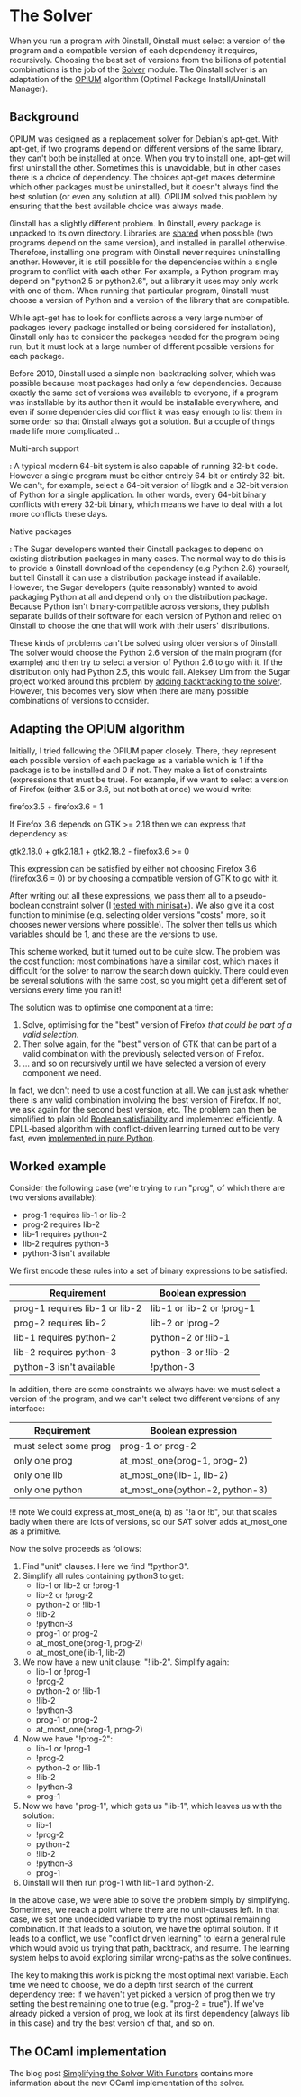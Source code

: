 # The Solver

When you run a program with 0install, 0install must select a version of the program and a compatible version of each dependency it requires, recursively. Choosing the best set of versions from the billions of potential combinations is the job of the [Solver](https://github.com/0install/0install/blob/master/ocaml/zeroinstall/solver.mli) module. The 0install solver is an adaptation of the [OPIUM](http://www.cjtucker.com/opium.pdf) algorithm (Optimal Package Install/Uninstall Manager).

## Background

OPIUM was designed as a replacement solver for Debian's apt-get. With apt-get, if two programs depend on different versions of the same library, they can't both be installed at once. When you try to install one, apt-get will first uninstall the other. Sometimes this is unavoidable, but in other cases there is a choice of dependency. The choices apt-get makes determine which other packages must be uninstalled, but it doesn't always find the best solution (or even any solution at all). OPIUM solved this problem by ensuring that the best available choice was always made.

0install has a slightly different problem. In 0install, every package is unpacked to its own directory. Libraries are [shared](../details/sharing.md) when possible (two programs depend on the same version), and installed in parallel otherwise. Therefore, installing one program with 0install never requires uninstalling another. However, it is still possible for the dependencies within a single program to conflict with each other. For example, a Python program may depend on "python2.5 or python2.6", but a library it uses may only work with one of them. When running that particular program, 0install must choose a version of Python and a version of the library that are compatible.

While apt-get has to look for conflicts across a very large number of packages (every package installed or being considered for installation), 0install only has to consider the packages needed for the program being run, but it must look at a large number of different possible versions for each package.

Before 2010, 0install used a simple non-backtracking solver, which was possible because most packages had only a few dependencies. Because exactly the same set of versions was available to everyone, if a program was installable by its author then it would be installable everywhere, and even if some dependencies did conflict it was easy enough to list them in some order so that 0install always got a solution. But a couple of things made life more complicated...

Multi-arch support

: A typical modern 64-bit system is also capable of running 32-bit code. However a single program must be either entirely 64-bit or entirely 32-bit. We can't, for example, select a 64-bit version of libgtk and a 32-bit version of Python for a single application. In other words, every 64-bit binary conflicts with every 32-bit binary, which means we have to deal with a lot more conflicts these days.

Native packages

: The Sugar developers wanted their 0install packages to depend on existing distribution packages in many cases. The normal way to do this is to provide a 0install download of the dependency (e.g Python 2.6) yourself, but tell 0install it can use a distribution package instead if available. However, the Sugar developers (quite reasonably) wanted to avoid packaging Python at all and depend only on the distribution package. Because Python isn't binary-compatible across versions, they publish separate builds of their software for each version of Python and relied on 0install to choose the one that will work with their users' distributions.

These kinds of problems can't be solved using older versions of 0install. The solver would choose the Python 2.6 version of the main program (for example) and then try to select a version of Python 2.6 to go with it. If the distribution only had Python 2.5, this would fail. Aleksey Lim from the Sugar project worked around this problem by [adding backtracking to the solver](http://thread.gmane.org/gmane.comp.file-systems.zero-install.devel/2966). However, this becomes very slow when there are many possible combinations of versions to consider.

## Adapting the OPIUM algorithm

Initially, I tried following the OPIUM paper closely. There, they represent each possible version of each package as a variable which is 1 if the package is to be installed and 0 if not. They make a list of constraints (expressions that must be true). For example, if we want to select a version of Firefox (either 3.5 or 3.6, but not both at once) we would write:

firefox3.5 + firefox3.6 = 1

If Firefox 3.6 depends on GTK >= 2.18 then we can express that dependency as:

gtk2.18.0 + gtk2.18.1 + gtk2.18.2 - firefox3.6 >= 0

This expression can be satisfied by either not choosing Firefox 3.6 (firefox3.6 = 0) or by choosing a compatible version of GTK to go with it.

After writing out all these expressions, we pass them all to a pseudo-boolean constraint solver (I [tested with minisat+](http://thread.gmane.org/gmane.comp.file-systems.zero-install.devel/3054)). We also give it a cost function to minimise (e.g. selecting older versions "costs" more, so it chooses newer versions where possible). The solver then tells us which variables should be 1, and these are the versions to use.

This scheme worked, but it turned out to be quite slow. The problem was the cost function: most combinations have a similar cost, which makes it difficult for the solver to narrow the search down quickly. There could even be several solutions with the same cost, so you might get a different set of versions every time you ran it!

The solution was to optimise one component at a time:

1.  Solve, optimising for the "best" version of Firefox _that could be part of a valid selection_.
2.  Then solve again, for the "best" version of GTK that can be part of a valid combination with the previously selected version of Firefox.
3.  ... and so on recursively until we have selected a version of every component we need.

In fact, we don't need to use a cost function at all. We can just ask whether there is any valid combination involving the best version of Firefox. If not, we ask again for the second best version, etc. The problem can then be simplified to plain old [Boolean satisfiability](http://en.wikipedia.org/wiki/Boolean_satisfiability_problem) and implemented efficiently. A DPLL-based algorithm with conflict-driven learning turned out to be very fast, even [implemented in pure Python](http://thread.gmane.org/gmane.comp.file-systems.zero-install.devel/3082).

## Worked example

Consider the following case (we're trying to run "prog", of which there are two versions available):

-   prog-1 requires lib-1 or lib-2
-   prog-2 requires lib-2
-   lib-1 requires python-2
-   lib-2 requires python-3
-   python-3 isn't available

We first encode these rules into a set of binary expressions to be satisfied:

| Requirement                    | Boolean expression        |
|--------------------------------|---------------------------|
| prog-1 requires lib-1 or lib-2 | lib-1 or lib-2 or !prog-1 |
| prog-2 requires lib-2          | lib-2 or !prog-2          |
| lib-1 requires python-2        | python-2 or !lib-1        |
| lib-2 requires python-3        | python-3 or !lib-2        |
| python-3 isn't available       | !python-3                 |

In addition, there are some constraints we always have: we must select a version of the program, and we can't select two different versions of any interface:

| Requirement           | Boolean expression              |
|-----------------------|---------------------------------|
| must select some prog | prog-1 or prog-2                |
| only one prog         | at_most_one(prog-1, prog-2)     |
| only one lib          | at_most_one(lib-1, lib-2)       |
| only one python       | at_most_one(python-2, python-3) |

!!! note
    We could express at_most_one(a, b) as "!a or !b", but that scales badly when there are lots of versions, so our SAT solver adds at_most_one as a primitive.

Now the solve proceeds as follows:

1.  Find "unit" clauses. Here we find "!python3".
2.  Simplify all rules containing python3 to get:
    -   lib-1 or lib-2 or !prog-1
    -   lib-2 or !prog-2
    -   python-2 or !lib-1
    -   !lib-2
    -   !python-3
    -   prog-1 or prog-2
    -   at_most_one(prog-1, prog-2)
    -   at_most_one(lib-1, lib-2)
3.  We now have a new unit clause: "!lib-2". Simplify again:
    -   lib-1 or !prog-1
    -   !prog-2
    -   python-2 or !lib-1
    -   !lib-2
    -   !python-3
    -   prog-1 or prog-2
    -   at_most_one(prog-1, prog-2)
4.  Now we have "!prog-2":
    -   lib-1 or !prog-1
    -   !prog-2
    -   python-2 or !lib-1
    -   !lib-2
    -   !python-3
    -   prog-1
5.  Now we have "prog-1", which gets us "lib-1", which leaves us with the solution:
    -   lib-1
    -   !prog-2
    -   python-2
    -   !lib-2
    -   !python-3
    -   prog-1
6.  0install will then run prog-1 with lib-1 and python-2.

In the above case, we were able to solve the problem simply by simplifying. Sometimes, we reach a point where there are no unit-clauses left. In that case, we set one undecided variable to try the most optimal remaining combination. If that leads to a solution, we have the optimal solution. If it leads to a conflict, we use "conflict driven learning" to learn a general rule which would avoid us trying that path, backtrack, and resume. The learning system helps to avoid exploring similar wrong-paths as the solve continues.

The key to making this work is picking the most optimal next variable. Each time we need to choose, we do a depth first search of the current dependency tree: if we haven't yet picked a version of prog then we try setting the best remaining one to true (e.g. "prog-2 = true"). If we've already picked a version of prog, we look at its first dependency (always lib in this case) and try the best version of that, and so on.

## The OCaml implementation

The blog post [Simplifying the Solver With Functors](http://roscidus.com/blog/blog/2014/09/17/simplifying-the-solver-with-functors/) contains more information about the new OCaml implementation of the solver.
